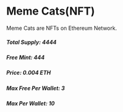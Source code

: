 # Meme Cats(NFT)
Meme Cats are NFTs on Ethereum Network.

##### Total Supply: 4444
##### Free Mint: 444
##### Price: 0.004 ETH
##### Max Free Per Wallet: 3
##### Max Per Wallet: 10